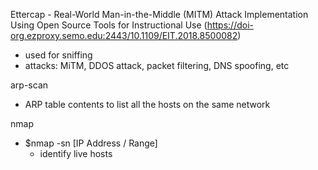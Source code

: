 Ettercap - Real-World Man-in-the-Middle (MITM) Attack Implementation Using Open Source Tools for Instructional Use (https://doi-org.ezproxy.semo.edu:2443/10.1109/EIT.2018.8500082)
* used for sniffing
* attacks: MiTM, DDOS attack, packet filtering, DNS spoofing, etc


arp-scan
* ARP table contents to list all the hosts on the same network

nmap
* $nmap -sn [IP Address / Range]
  * identify live hosts
